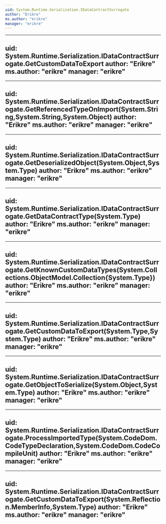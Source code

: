 ```yaml
---
uid: System.Runtime.Serialization.IDataContractSurrogate
author: "Erikre"
ms.author: "erikre"
manager: "erikre"
---
```


---
uid: System.Runtime.Serialization.IDataContractSurrogate.GetCustomDataToExport
author: "Erikre"
ms.author: "erikre"
manager: "erikre"
---

---
uid: System.Runtime.Serialization.IDataContractSurrogate.GetReferencedTypeOnImport(System.String,System.String,System.Object)
author: "Erikre"
ms.author: "erikre"
manager: "erikre"
---

---
uid: System.Runtime.Serialization.IDataContractSurrogate.GetDeserializedObject(System.Object,System.Type)
author: "Erikre"
ms.author: "erikre"
manager: "erikre"
---

---
uid: System.Runtime.Serialization.IDataContractSurrogate.GetDataContractType(System.Type)
author: "Erikre"
ms.author: "erikre"
manager: "erikre"
---

---
uid: System.Runtime.Serialization.IDataContractSurrogate.GetKnownCustomDataTypes(System.Collections.ObjectModel.Collection{System.Type})
author: "Erikre"
ms.author: "erikre"
manager: "erikre"
---

---
uid: System.Runtime.Serialization.IDataContractSurrogate.GetCustomDataToExport(System.Type,System.Type)
author: "Erikre"
ms.author: "erikre"
manager: "erikre"
---

---
uid: System.Runtime.Serialization.IDataContractSurrogate.GetObjectToSerialize(System.Object,System.Type)
author: "Erikre"
ms.author: "erikre"
manager: "erikre"
---

---
uid: System.Runtime.Serialization.IDataContractSurrogate.ProcessImportedType(System.CodeDom.CodeTypeDeclaration,System.CodeDom.CodeCompileUnit)
author: "Erikre"
ms.author: "erikre"
manager: "erikre"
---

---
uid: System.Runtime.Serialization.IDataContractSurrogate.GetCustomDataToExport(System.Reflection.MemberInfo,System.Type)
author: "Erikre"
ms.author: "erikre"
manager: "erikre"
---
